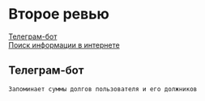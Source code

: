 # Второе ревью

[Телеграм-бот](#Телеграм-бот)  
[Поиск информации в интернете](#Поиск-информации-в-интернете)

## Телеграм-бот
`Запоминает суммы долгов пользователя и его должников`


